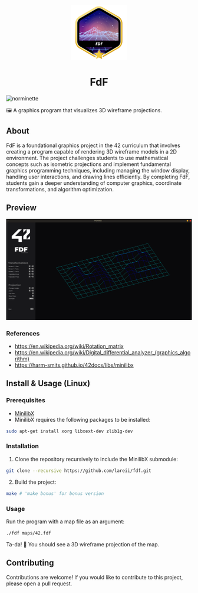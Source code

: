 <div align="center">
    <img src=".github/assets/fdfm.png" alt="fdf badge">
    <h1>FdF</h1>
</div>

![norminette](https://github.com/lareii/fdf/actions/workflows/norminette.yml/badge.svg)

🖼️ A graphics program that visualizes 3D wireframe projections.

## About
FdF is a foundational graphics project in the 42 curriculum that involves creating a program capable of rendering 3D wireframe models in a 2D environment. The project challenges students to use mathematical concepts such as isometric projections and implement fundamental graphics programming techniques, including managing the window display, handling user interactions, and drawing lines efficiently. By completing FdF, students gain a deeper understanding of computer graphics, coordinate transformations, and algorithm optimization.

## Preview
![fdf preview](.github/assets/fdf_preview.png)

### References
- https://en.wikipedia.org/wiki/Rotation_matrix
- https://en.wikipedia.org/wiki/Digital_differential_analyzer_(graphics_algorithm)
- https://harm-smits.github.io/42docs/libs/minilibx

## Install & Usage (Linux)
### Prerequisites
- [MinilibX](https://github.com/42Paris/minilibx-linux)
- MinilibX requires the following packages to be installed:
```bash
sudo apt-get install xorg libxext-dev zlib1g-dev
```

### Installation
1. Clone the repository recursively to include the MinilibX submodule:
```bash
git clone --recursive https://github.com/lareii/fdf.git
```

2. Build the project:
```bash
make # 'make bonus' for bonus version
```

### Usage
Run the program with a map file as an argument:
```bash
./fdf maps/42.fdf
```
Ta-da! 🥳 You should see a 3D wireframe projection of the map.

## Contributing
Contributions are welcome! If you would like to contribute to this project, please open a pull request.